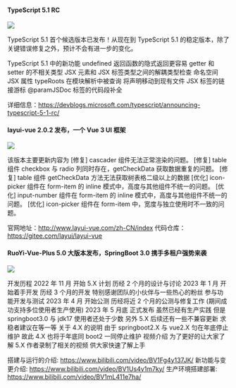 #### TypeScript 5.1 RC

![](https://img.wendingding.vip/wx/2023041901.png)

TypeScript 5.1 首个候选版本已发布！从现在到 TypeScript 5.1 的稳定版本，除了关键错误修复之外，预计不会有进一步的变化。

TypeScript 5.1 中的新功能
undefined 返回函数的隐式返回更容易
getter 和 setter 的不相关类型
JSX 元素和 JSX 标签类型之间的解耦类型检查
命名空间 JSX 属性
typeRoots 在模块解析中被查询
将声明移动到现有文件
JSX 标签的链接游标
@paramJSDoc 标签的代码段补全

详细信息：https://devblogs.microsoft.com/typescript/announcing-typescript-5-1-rc/

#### layui-vue 2.0.2 发布，一个 Vue 3 UI 框架

![](https://img.wendingding.vip/wx/2023042302.png)

该版本主要更新内容为
[修复] cascader 组件无法正常渲染的问题。
[修复] table 组件 checkbox 与 radio 列同时存在，getCheckData 获取数据重复的问题。
[修复] table 组件 getCheckData 方法无法获取树表格二级以上的数据
[优化] icon-picker 组件在 form-item 的 inline 模式中，高度与其他组件不统一的问题。
[优化] input-number 组件在 form-item 的 inline 模式中，高度与其他组件不统一的问题。
[优化] icon-picker 组件在 form-item 中，宽度与独立使用时不一致的问题。

官网地址：http://www.layui-vue.com/zh-CN/index
代码仓库：https://gitee.com/layui/layui-vue

#### RuoYi-Vue-Plus 5.0 大版本发布，SpringBoot 3.0 携手多租户强势来袭

![](https://img.wendingding.vip/wx/2023052001.png)

开发历程
2022 年 11 月 开始 5.X 计划 历经 2 个月的设计与讨论
2023 年 1 月 开始着手开发 历经 3 个月的开发 特别感谢团队的小伙伴与一些热心的粉丝 参与功能开发与测试
2023 年 4 月 开始公测 历经将近 2 个月的公测与修复工作 (期间成功支持多位使用者生产使用)
2023 年 5 月底 正式发布 虽然已经有生产实践 但是 springboot3.0 与 jdk17 使用者还处于少数 另外 5.X 后续还有一些不兼容更新 求稳者建议在等一等
关于 4.X 的说明 由于 springboot2.X 与 vue2.X 匀在年底停止维护 故此 4.X 也将于年底同 boot2 一同停止维护
视频介绍
为了更好的让大家了解 5.X 作者录制了相关的视频 供大家快速了解上手

搭建与运行的介绍: https://www.bilibili.com/video/BV1Fg4y137JK/
新功能与变更介绍: https://www.bilibili.com/video/BV1Us4y1m7ky/
生产环境搭建部署: https://www.bilibili.com/video/BV1mL411e7ha/


